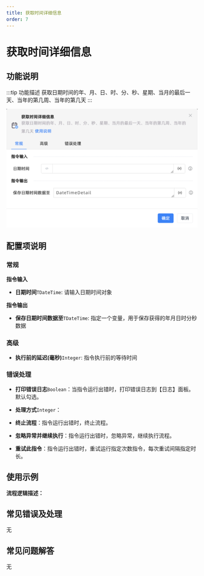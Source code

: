 ```yaml
---
title: 获取时间详细信息
order: 7
---
```


# 获取时间详细信息

## 功能说明

:::tip 功能描述
获取日期时间的年、月、日、时、分、秒、星期、当月的最后一天、当年的第几周、当年的第几天
:::

![获取时间详细信息](../../../assets/获取时间详细信息_command.png)

## 配置项说明

### 常规

**指令输入**

- **日期时间**`TDateTime`: 请输入日期时间对象


**指令输出**

- **保存日期时间数据至**`TDateTime`: 指定一个变量，用于保存获得的年月日时分秒数据

### 高级

- **执行前的延迟(毫秒)**`Integer`: 指令执行前的等待时间

### 错误处理

- **打印错误日志**`Boolean`：当指令运行出错时，打印错误日志到【日志】面板。默认勾选。

- **处理方式**`Integer`：

 - **终止流程**：指令运行出错时，终止流程。

 - **忽略异常并继续执行**：指令运行出错时，忽略异常，继续执行流程。

 - **重试此指令**：指令运行出错时，重试运行指定次数指令，每次重试间隔指定时长。

## 使用示例

**流程逻辑描述：** 

## 常见错误及处理

无

## 常见问题解答

无

